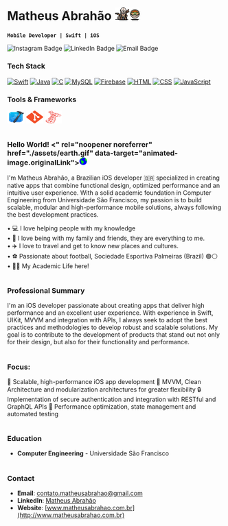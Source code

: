 # Matheus Abrahão <animated-image data-catalyst="" style="width: 30px;"><a target="_blank" rel="noopener noreferrer" href="./assets/mandalorian.gif" data-target="animated-image.originalLink"><img src="./assets/mandalorian.gif" height="30px" style="max-width: 100%; display: inline-block;" data-target="animated-image.originalImage"></a></animated-image>

**`Mobile Developer | Swift | iOS`**

<p dir="auto">
  <a href="https://www.instagram.com/abrahao.dev" style="text-decoration: none;">
    <img src="https://img.shields.io/badge/Instagram-%23E4405F.svg?&style=flat-square&logo=instagram&logoColor=white&color=071A2C" alt="Instagram Badge" style="max-width: 100%;">
  </a>
  <a href="https://www.linkedin.com/in/matheus-abrah%C3%A3o-1a7aa5246/" style="text-decoration: none;">
    <img src="https://img.shields.io/badge/LinkedIn-%230071A2.svg?&style=flat-square&logo=linkedin&logoColor=white&color=071A2C" alt="LinkedIn Badge" style="max-width: 100%;">
  </a>
  <a href="mailto:contato.matheusabrahao@gmail.com" style="text-decoration: none;">
    <img src="https://img.shields.io/badge/Email-D14836?style=flat-square&logo=gmail&logoColor=white&color=071A2C" alt="Email Badge" style="max-width: 100%;">
  </a>
</p>

### Tech Stack
<a href="#" target="_blank"><img align="center" alt="Swift" height="30" width="40" src="https://raw.githubusercontent.com/devicons/devicon/icons/swift/swift-original.svg"></a>
<a href="#" target="_blank"><img align="center" alt="Java" height="30" width="40" src="https://raw.githubusercontent.com/devicons/devicon/icons/java/java-original.svg"></a>
<a href="#" target="_blank"><img align="center" alt="C" height="30" width="40" src="https://raw.githubusercontent.com/devicons/devicon/icons/c/c-plain.svg"></a>
<a href="#" target="_blank"><img align="center" alt="MySQL" height="30" width="40" src="https://raw.githubusercontent.com/devicons/devicon/icons/mysql/mysql-original.svg"></a>
<a href="#" target="_blank"><img align="center" alt="Firebase" height="30" width="40" src="https://raw.githubusercontent.com/devicons/devicon/icons/firebase/firebase-original.svg"></a>
<a href="#" target="_blank"><img align="center" alt="HTML" height="30" width="40" src="https://raw.githubusercontent.com/devicons/devicon/icons/html5/html5-original.svg"></a>
<a href="#" target="_blank"><img align="center" alt="CSS" height="30" width="40" src="https://raw.githubusercontent.com/devicons/devicon/icons/css3/css3-original.svg"></a>
<a href="#" target="_blank"><img align="center" alt="JavaScript" height="30" width="40" src="https://raw.githubusercontent.com/devicons/devicon/icons/javascript/javascript-original.svg"></a>

### Tools & Frameworks
<a href="#"><img align="center" alt="XCode" height="30" width="40" src="https://raw.githubusercontent.com/devicons/devicon/master/icons/xcode/xcode-original.svg"></a>
<a href="#"><img align="center" alt="Git" height="30" width="40" src="https://raw.githubusercontent.com/devicons/devicon/master/icons/git/git-original.svg"></a>
<a href="#"><img align="center" alt="Microsoft SQL Server" height="30" width="40" src="https://raw.githubusercontent.com/devicons/devicon/master/icons/microsoftsqlserver/microsoftsqlserver-plain.svg"></a>

#

### Hello World! <animated-image data-catalyst="" style="width: 18px;"><" rel="noopener noreferrer" href="./assets/earth.gif" data-target="animated-image.originalLink"><img src="./assets/earth.gif" height="18px" style="max-width: 100%; display: inline-block;" data-target="animated-image.originalImage"></a></animated-image>
I'm Matheus Abrahão, a Brazilian iOS developer 🇧🇷 specialized in creating native apps that combine functional design, optimized performance and an intuitive user experience. With a solid academic foundation in Computer Engineering from Universidade São Francisco, my passion is to build scalable, modular and high-performance mobile solutions, always following the best development practices.

   • 💻 I love helping people with my knowledge <br>
   • 🏡 I love being with my family and friends, they are everything to me. <br>
   • ✈️ I love to travel and get to know new places and cultures. <br>
   • ⚽ Passionate about football, Sociedade Esportiva Palmeiras (Brazil) 🟢⚪️ <br>
   • 👨‍🎓 My Academic Life here!

#

### Professional Summary
I'm an iOS developer passionate about creating apps that deliver high performance and an excellent user experience. With experience in Swift, UIKit, MVVM and integration with APIs, I always seek to adopt the best practices and methodologies to develop robust and scalable solutions. My goal is to contribute to the development of products that stand out not only for their design, but also for their functionality and performance.

#

### Focus:
🚀 Scalable, high-performance iOS app development
🧩 MVVM, Clean Architecture and modularization architectures for greater flexibility
🔒 Implementation of secure authentication and integration with RESTful and GraphQL APIs
📱 Performance optimization, state management and automated testing

#

### Education
- **Computer Engineering** - Universidade São Francisco

#

### Contact
- **Email**: [contato.matheusabrahao@gmail.com](mailto:contato.matheusabrahao@gmail.com)
- **LinkedIn**: [Matheus Abrahão](https://www.linkedin.com/in/matheus-abrah%C3%A3o-1a7aa5246/)
- **Website**: [www.matheusabrahao.com.br](http://www.matheusabrahao.com.br)
